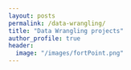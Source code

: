 ```yaml
---
layout: posts
permalink: /data-wrangling/
title: "Data Wrangling projects"
author_profile: true
header:
  image: "/images/fortPoint.png"
---
```




